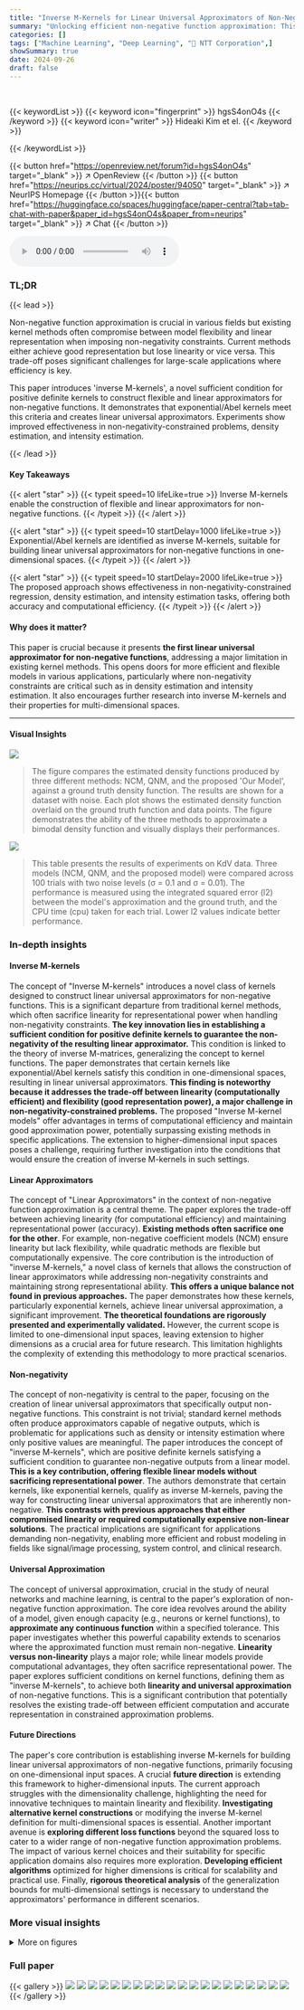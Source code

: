 ```yaml
---
title: "Inverse M-Kernels for Linear Universal Approximators of Non-Negative Functions"
summary: "Unlocking efficient non-negative function approximation: This paper introduces inverse M-kernels, enabling flexible, linear universal approximators for one-dimensional inputs."
categories: []
tags: ["Machine Learning", "Deep Learning", "🏢 NTT Corporation",]
showSummary: true
date: 2024-09-26
draft: false
---
```


<br>

{{< keywordList >}}
{{< keyword icon="fingerprint" >}} hgsS4onO4s {{< /keyword >}}
{{< keyword icon="writer" >}} Hideaki Kim et el. {{< /keyword >}}
 
{{< /keywordList >}}

{{< button href="https://openreview.net/forum?id=hgsS4onO4s" target="_blank" >}}
↗ OpenReview
{{< /button >}}
{{< button href="https://neurips.cc/virtual/2024/poster/94050" target="_blank" >}}
↗ NeurIPS Homepage
{{< /button >}}{{< button href="https://huggingface.co/spaces/huggingface/paper-central?tab=tab-chat-with-paper&paper_id=hgsS4onO4s&paper_from=neurips" target="_blank" >}}
↗ Chat
{{< /button >}}



<audio controls>
    <source src="https://ai-paper-reviewer.com/hgsS4onO4s/podcast.wav" type="audio/wav">
    Your browser does not support the audio element.
</audio>


### TL;DR


{{< lead >}}

Non-negative function approximation is crucial in various fields but existing kernel methods often compromise between model flexibility and linear representation when imposing non-negativity constraints.  Current methods either achieve good representation but lose linearity or vice versa.  This trade-off poses significant challenges for large-scale applications where efficiency is key. 

This paper introduces 'inverse M-kernels', a novel sufficient condition for positive definite kernels to construct flexible and linear approximators for non-negative functions.  It demonstrates that exponential/Abel kernels meet this criteria and creates linear universal approximators.  Experiments show improved effectiveness in non-negativity-constrained problems, density estimation, and intensity estimation.

{{< /lead >}}


#### Key Takeaways

{{< alert "star" >}}
{{< typeit speed=10 lifeLike=true >}} Inverse M-kernels enable the construction of flexible and linear approximators for non-negative functions. {{< /typeit >}}
{{< /alert >}}

{{< alert "star" >}}
{{< typeit speed=10 startDelay=1000 lifeLike=true >}} Exponential/Abel kernels are identified as inverse M-kernels, suitable for building linear universal approximators for non-negative functions in one-dimensional spaces. {{< /typeit >}}
{{< /alert >}}

{{< alert "star" >}}
{{< typeit speed=10 startDelay=2000 lifeLike=true >}} The proposed approach shows effectiveness in non-negativity-constrained regression, density estimation, and intensity estimation tasks, offering both accuracy and computational efficiency. {{< /typeit >}}
{{< /alert >}}

#### Why does it matter?
This paper is crucial because it presents **the first linear universal approximator for non-negative functions**, addressing a major limitation in existing kernel methods. This opens doors for more efficient and flexible models in various applications, particularly where non-negativity constraints are critical such as in density estimation and intensity estimation.  It also encourages further research into inverse M-kernels and their properties for multi-dimensional spaces.

------
#### Visual Insights



![](https://ai-paper-reviewer.com/hgsS4onO4s/figures_6_1.jpg)

> The figure compares the estimated density functions produced by three different methods: NCM, QNM, and the proposed 'Our Model', against a ground truth density function.  The results are shown for a dataset with noise. Each plot shows the estimated density function overlaid on the ground truth function and data points. The figure demonstrates the ability of the three methods to approximate a bimodal density function and visually displays their performances.





![](https://ai-paper-reviewer.com/hgsS4onO4s/tables_6_1.jpg)

> This table presents the results of experiments on KdV data. Three models (NCM, QNM, and the proposed model) were compared across 100 trials with two noise levels (σ = 0.1 and σ = 0.01).  The performance is measured using the integrated squared error (l2) between the model's approximation and the ground truth, and the CPU time (cpu) taken for each trial.  Lower l2 values indicate better performance.





### In-depth insights


#### Inverse M-kernels
The concept of "Inverse M-kernels" introduces a novel class of kernels designed to construct linear universal approximators for non-negative functions.  This is a significant departure from traditional kernel methods, which often sacrifice linearity for representational power when handling non-negativity constraints. **The key innovation lies in establishing a sufficient condition for positive definite kernels to guarantee the non-negativity of the resulting linear approximator.**  This condition is linked to the theory of inverse M-matrices, generalizing the concept to kernel functions. The paper demonstrates that certain kernels like exponential/Abel kernels satisfy this condition in one-dimensional spaces, resulting in linear universal approximators.  **This finding is noteworthy because it addresses the trade-off between linearity (computationally efficient) and flexibility (good representation power), a major challenge in non-negativity-constrained problems.** The proposed "Inverse M-kernel models" offer advantages in terms of computational efficiency and maintain good approximation power, potentially surpassing existing methods in specific applications. The extension to higher-dimensional input spaces poses a challenge, requiring further investigation into the conditions that would ensure the creation of inverse M-kernels in such settings.

#### Linear Approximators
The concept of "Linear Approximators" in the context of non-negative function approximation is a central theme.  The paper explores the trade-off between achieving linearity (for computational efficiency) and maintaining representational power (accuracy).  **Existing methods often sacrifice one for the other**.  For example, non-negative coefficient models (NCM) ensure linearity but lack flexibility, while quadratic methods are flexible but computationally expensive. The core contribution is the introduction of "inverse M-kernels," a novel class of kernels that allows the construction of linear approximators while addressing non-negativity constraints and maintaining strong representational ability.  **This offers a unique balance not found in previous approaches.** The paper demonstrates how these kernels, particularly exponential kernels, achieve linear universal approximation, a significant improvement.  **The theoretical foundations are rigorously presented and experimentally validated.**  However, the current scope is limited to one-dimensional input spaces, leaving extension to higher dimensions as a crucial area for future research.  This limitation highlights the complexity of extending this methodology to more practical scenarios.

#### Non-negativity
The concept of non-negativity is central to the paper, focusing on the creation of linear universal approximators that specifically output non-negative functions.  This constraint is not trivial; standard kernel methods often produce approximators capable of negative outputs, which is problematic for applications such as density or intensity estimation where only positive values are meaningful. The paper introduces the concept of "inverse M-kernels", which are positive definite kernels satisfying a sufficient condition to guarantee non-negative outputs from a linear model.  **This is a key contribution, offering flexible linear models without sacrificing representational power**. The authors demonstrate that certain kernels, like exponential kernels, qualify as inverse M-kernels, paving the way for constructing linear universal approximators that are inherently non-negative. **This contrasts with previous approaches that either compromised linearity or required computationally expensive non-linear solutions**.  The practical implications are significant for applications demanding non-negativity, enabling more efficient and robust modeling in fields like signal/image processing, system control, and clinical research.

#### Universal Approximation
The concept of universal approximation, crucial in the study of neural networks and machine learning, is central to the paper's exploration of non-negative function approximation.  The core idea revolves around the ability of a model, given enough capacity (e.g., neurons or kernel functions), to **approximate any continuous function** within a specified tolerance. This paper investigates whether this powerful capability extends to scenarios where the approximated function must remain non-negative.  **Linearity versus non-linearity** plays a major role; while linear models provide computational advantages, they often sacrifice representational power. The paper explores sufficient conditions on kernel functions, defining them as "inverse M-kernels", to achieve both **linearity and universal approximation** of non-negative functions. This is a significant contribution that potentially resolves the existing trade-off between efficient computation and accurate representation in constrained approximation problems.

#### Future Directions
The paper's core contribution is establishing inverse M-kernels for building linear universal approximators of non-negative functions, primarily focusing on one-dimensional input spaces.  A crucial **future direction** is extending this framework to higher-dimensional inputs. The current approach struggles with the dimensionality challenge, highlighting the need for innovative techniques to maintain linearity and flexibility.  **Investigating alternative kernel constructions** or modifying the inverse M-kernel definition for multi-dimensional spaces is essential.  Another important avenue is **exploring different loss functions** beyond the squared loss to cater to a wider range of non-negative function approximation problems.  The impact of various kernel choices and their suitability for specific application domains also requires more exploration. **Developing efficient algorithms** optimized for higher dimensions is critical for scalability and practical use. Finally, **rigorous theoretical analysis** of the generalization bounds for multi-dimensional settings is necessary to understand the approximators' performance in different scenarios.


### More visual insights

<details>
<summary>More on figures
</summary>


![](https://ai-paper-reviewer.com/hgsS4onO4s/figures_7_1.jpg)

> The figure compares the estimated density functions obtained using four different methods: NCM, SNF, QNM, and the proposed 'Our Model'.  Each plot shows the estimated density function (solid line), the ground truth density function (dashed line), and the data points used for estimation (small vertical lines at the bottom).  The goal is to visually assess the accuracy and smoothness of each method's estimation of the density function.  Note that SNF significantly overfits, exhibiting multiple local peaks, while Our Model and QNM capture the main features of the bimodal distribution.


![](https://ai-paper-reviewer.com/hgsS4onO4s/figures_8_1.jpg)

> This figure compares the estimated intensity functions obtained using three different methods: IEK (Gaussian kernel intensity estimator), STVB (structured variational Bayesian approach with sigmoidal Gaussian Cox processes), and the proposed IMK (inverse M-kernel model).  The x-axis represents the spatial location, and the y-axis represents the intensity.  The black dashed line shows the ground truth intensity function, while the colored lines represent the estimations from each method. The asterisks (*) highlight locations where the intensity is zero. The figure visually demonstrates the IMK's ability to accurately estimate the intensity function, outperforming both IEK and STVB in terms of accuracy and nodal point representation.


![](https://ai-paper-reviewer.com/hgsS4onO4s/figures_12_1.jpg)

> This figure shows the estimated non-negative functions for the ground truth function g(x) = e<sup>-|x|²</sup> using three different methods: NCM (Non-negative coefficients Model), QNM (quadratic form of non-negative model), and the proposed Inverse M-kernel model.  It compares their performance for two different sample sizes (N=20 and N=100). The plot visually demonstrates the difference in representation power between the methods.  It highlights the ability of the proposed Inverse M-kernel model to accurately approximate the ground truth function even with a smaller sample size (N=20), while the other two methods struggle to provide a good fit.


</details>






### Full paper

{{< gallery >}}
<img src="https://ai-paper-reviewer.com/hgsS4onO4s/1.png" class="grid-w50 md:grid-w33 xl:grid-w25" />
<img src="https://ai-paper-reviewer.com/hgsS4onO4s/2.png" class="grid-w50 md:grid-w33 xl:grid-w25" />
<img src="https://ai-paper-reviewer.com/hgsS4onO4s/3.png" class="grid-w50 md:grid-w33 xl:grid-w25" />
<img src="https://ai-paper-reviewer.com/hgsS4onO4s/4.png" class="grid-w50 md:grid-w33 xl:grid-w25" />
<img src="https://ai-paper-reviewer.com/hgsS4onO4s/5.png" class="grid-w50 md:grid-w33 xl:grid-w25" />
<img src="https://ai-paper-reviewer.com/hgsS4onO4s/6.png" class="grid-w50 md:grid-w33 xl:grid-w25" />
<img src="https://ai-paper-reviewer.com/hgsS4onO4s/7.png" class="grid-w50 md:grid-w33 xl:grid-w25" />
<img src="https://ai-paper-reviewer.com/hgsS4onO4s/8.png" class="grid-w50 md:grid-w33 xl:grid-w25" />
<img src="https://ai-paper-reviewer.com/hgsS4onO4s/9.png" class="grid-w50 md:grid-w33 xl:grid-w25" />
<img src="https://ai-paper-reviewer.com/hgsS4onO4s/10.png" class="grid-w50 md:grid-w33 xl:grid-w25" />
<img src="https://ai-paper-reviewer.com/hgsS4onO4s/11.png" class="grid-w50 md:grid-w33 xl:grid-w25" />
<img src="https://ai-paper-reviewer.com/hgsS4onO4s/12.png" class="grid-w50 md:grid-w33 xl:grid-w25" />
<img src="https://ai-paper-reviewer.com/hgsS4onO4s/13.png" class="grid-w50 md:grid-w33 xl:grid-w25" />
<img src="https://ai-paper-reviewer.com/hgsS4onO4s/14.png" class="grid-w50 md:grid-w33 xl:grid-w25" />
<img src="https://ai-paper-reviewer.com/hgsS4onO4s/15.png" class="grid-w50 md:grid-w33 xl:grid-w25" />
<img src="https://ai-paper-reviewer.com/hgsS4onO4s/16.png" class="grid-w50 md:grid-w33 xl:grid-w25" />
<img src="https://ai-paper-reviewer.com/hgsS4onO4s/17.png" class="grid-w50 md:grid-w33 xl:grid-w25" />
<img src="https://ai-paper-reviewer.com/hgsS4onO4s/18.png" class="grid-w50 md:grid-w33 xl:grid-w25" />
<img src="https://ai-paper-reviewer.com/hgsS4onO4s/19.png" class="grid-w50 md:grid-w33 xl:grid-w25" />
<img src="https://ai-paper-reviewer.com/hgsS4onO4s/20.png" class="grid-w50 md:grid-w33 xl:grid-w25" />
{{< /gallery >}}